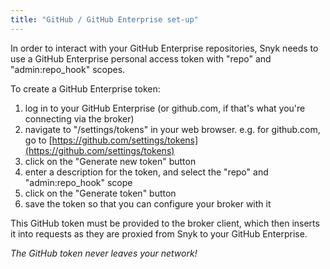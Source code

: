 ```yaml
---
title: "GitHub / GitHub Enterprise set-up"
---
```


In order to interact with your GitHub Enterprise repositories, Snyk needs to use a GitHub Enterprise personal access token with "repo" and "admin:repo_hook" scopes.

To create a GitHub Enterprise token:

 1. log in to your GitHub Enterprise (or github.com, if that's what you're connecting via the broker)
 2. navigate to "/settings/tokens" in your web browser. e.g. for github.com, go to [https://github.com/settings/tokens](https://github.com/settings/tokens)
 3. click on the "Generate new token" button
 4. enter a description for the token, and select the "repo" and "admin:repo_hook" scope
 5. click on the "Generate token" button
 6. save the token so that you can configure your broker with it

This GitHub token must be provided to the broker client, which then inserts it into requests as they are proxied from Snyk to your GitHub Enterprise.

*The GitHub token never leaves your network!*
